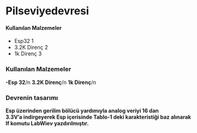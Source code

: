 # Pilseviyedevresi
#### Kullanılan Malzemeler
- Esp32 1
- 3.2K Direnç 2
- 1k Direnç 3
### Kullanılan Malzemeler
**-Esp 32**/n
**3.2K Direnç**/n
**1k Direnç**/n

### Devrenin tasarımı
**Esp üzerinden gerilim bölücü yardımıyla analog veriyi 16 dan  
3.3V’a indirgeyerek Esp içerisinde Tablo-1 deki karakteristiği baz alınarak If komutu LabWiev yazdırılmıştır.**
